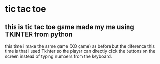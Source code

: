 # tic tac toe
## this is tic tac toe game made my me using TKINTER from python

this time i make the same game (XO game) as before but the diference this time is that i used Tkinter 
so the player can directly click the buttons on the screen instead of typing numbers from the keyboard.
